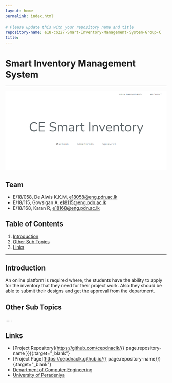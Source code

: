 ```yaml
---
layout: home
permalink: index.html

# Please update this with your repository name and title
repository-name: e18-co227-Smart-Inventory-Management-System-Group-C
title:
---
```


[comment]: # "This is the standard layout for the project, but you can clean this and use your own template"

# Smart Inventory Management System

---


![Sample Image](./images/smart.png)


## Team
-  E/18/058, De Alwis K.K.M, [e18058@eng.pdn.ac.lk](mailto:e18058@eng.pdn.ac.lk)
-  E/18/115, Gowsigan A, [e18115@eng.pdn.ac.lk](mailto:e18115@eng.pdn.ac.lk)
-  E/18/168, Karan R, [e18168@eng.pdn.ac.lk](mailto:e18168@eng.pdn.ac.lk)

## Table of Contents
1. [Introduction](#introduction)
2. [Other Sub Topics](#other-sub-topics)
3. [Links](#links)

---

## Introduction

 An online platform is required where, the students have the ability to apply for the inventory that they need for their project work. Also they should be able to submit their designs and get the approval from the department.

## Other Sub Topics



.....

## Links

- [Project Repository](https://github.com/cepdnaclk/{{ page.repository-name }}){:target="_blank"}
- [Project Page](https://cepdnaclk.github.io/{{ page.repository-name}}){:target="_blank"}
- [Department of Computer Engineering](http://www.ce.pdn.ac.lk/)
- [University of Peradeniya](https://eng.pdn.ac.lk/)


[//]: # (Please refer this to learn more about Markdown syntax)
[//]: # (https://github.com/adam-p/markdown-here/wiki/Markdown-Cheatsheet)
